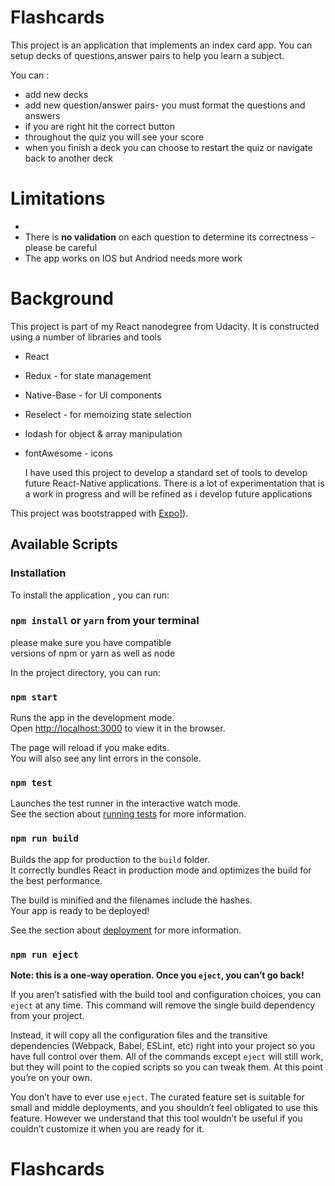 # Flashcards


This project is an application that implements an index card app.
You can setup decks of questions,answer pairs to help you learn a subject.

You can  : 
        
* add new decks
* add new question/answer pairs- you must format the questions and answers
* if you are right hit the correct button
* throughout the quiz you will see your score
* when you finish a deck you can choose to restart the quiz or navigate back to another deck



# Limitations
*  
* There is **no validation** on each question to determine its correctness - please be careful
* The app works on IOS but Andriod needs more work 

# Background
This project is part of my React nanodegree from Udacity. It is constructed using a number of libraries and tools 
* React
* Redux - for state management
* Native-Base - for UI components
* Reselect - for memoizing state selection
* lodash for object & array manipulation
* fontAwesome - icons 
  
  I have used this project to develop a standard set of tools to develop future React-Native applications. There is a lot of experimentation that is a work in progress and will be refined as i develop future applications

This project was bootstrapped with [Expo]([https://expo.io/)]).
## Available Scripts

### Installation
To install the application , you can run:

### `npm install` or `yarn` from your terminal

please make sure you have compatible <br>
versions of npm or yarn as well as node


In the project directory, you can run:

### `npm start`

Runs the app in the development mode.<br>
Open [http://localhost:3000](http://localhost:3000) to view it in the browser.

The page will reload if you make edits.<br>
You will also see any lint errors in the console.

### `npm test`

Launches the test runner in the interactive watch mode.<br>
See the section about [running tests](https://facebook.github.io/create-react-app/docs/running-tests) for more information.

### `npm run build`

Builds the app for production to the `build` folder.<br>
It correctly bundles React in production mode and optimizes the build for the best performance.

The build is minified and the filenames include the hashes.<br>
Your app is ready to be deployed!

See the section about [deployment](https://facebook.github.io/create-react-app/docs/deployment) for more information.

### `npm run eject`

**Note: this is a one-way operation. Once you `eject`, you can’t go back!**

If you aren’t satisfied with the build tool and configuration choices, you can `eject` at any time. This command will remove the single build dependency from your project.

Instead, it will copy all the configuration files and the transitive dependencies (Webpack, Babel, ESLint, etc) right into your project so you have full control over them. All of the commands except `eject` will still work, but they will point to the copied scripts so you can tweak them. At this point you’re on your own.

You don’t have to ever use `eject`. The curated feature set is suitable for small and middle deployments, and you shouldn’t feel obligated to use this feature. However we understand that this tool wouldn’t be useful if you couldn’t customize it when you are ready for it.


# Flashcards
